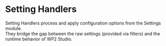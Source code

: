 # Setting Handlers

Setting Handlers process and apply configuration options from the Settings module.  
They bridge the gap between the raw settings (provided via filters) and the runtime behavior of WP2 Studio.
